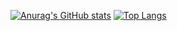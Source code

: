 <!--
**pcjs156/pcjs156** is a ✨ _special_ ✨ repository because its `README.md` (this file) appears on your GitHub profile.

Here are some ideas to get you started:

- 🔭 I’m currently working on ...
- 🌱 I’m currently learning ...
- 👯 I’m looking to collaborate on ...
- 🤔 I’m looking for help with ...
- 💬 Ask me about ...
- 📫 How to reach me: ...
- 😄 Pronouns: ...
- ⚡ Fun fact: ...
-->

[![Anurag's GitHub stats](https://github-readme-stats.vercel.app/api?username=pcjs156)](https://github.com/anuraghazra/github-readme-stats)
[![Top Langs](https://github-readme-stats.vercel.app/api/top-langs/?username=pcjs156&layout=compact)](https://github.com/anuraghazra/github-readme-stats)
